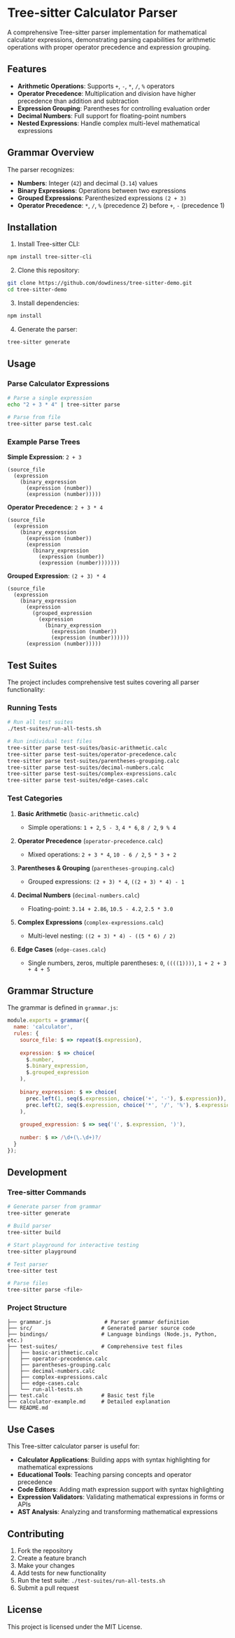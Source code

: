 # Tree-sitter Calculator Parser

A comprehensive Tree-sitter parser implementation for mathematical calculator expressions, demonstrating parsing capabilities for arithmetic operations with proper operator precedence and expression grouping.

## Features

- **Arithmetic Operations**: Supports `+`, `-`, `*`, `/`, `%` operators
- **Operator Precedence**: Multiplication and division have higher precedence than addition and subtraction
- **Expression Grouping**: Parentheses for controlling evaluation order
- **Decimal Numbers**: Full support for floating-point numbers
- **Nested Expressions**: Handle complex multi-level mathematical expressions

## Grammar Overview

The parser recognizes:
- **Numbers**: Integer (`42`) and decimal (`3.14`) values
- **Binary Expressions**: Operations between two expressions
- **Grouped Expressions**: Parenthesized expressions `(2 + 3)`
- **Operator Precedence**: `*`, `/`, `%` (precedence 2) before `+`, `-` (precedence 1)

## Installation

1. Install Tree-sitter CLI:
```bash
npm install tree-sitter-cli
```

2. Clone this repository:
```bash
git clone https://github.com/dowdiness/tree-sitter-demo.git
cd tree-sitter-demo
```

3. Install dependencies:
```bash
npm install
```

4. Generate the parser:
```bash
tree-sitter generate
```

## Usage

### Parse Calculator Expressions

```bash
# Parse a single expression
echo "2 + 3 * 4" | tree-sitter parse

# Parse from file
tree-sitter parse test.calc
```

### Example Parse Trees

**Simple Expression**: `2 + 3`
```
(source_file
  (expression
    (binary_expression
      (expression (number))
      (expression (number)))))
```

**Operator Precedence**: `2 + 3 * 4`
```
(source_file
  (expression
    (binary_expression
      (expression (number))
      (expression
        (binary_expression
          (expression (number))
          (expression (number)))))))
```

**Grouped Expression**: `(2 + 3) * 4`
```
(source_file
  (expression
    (binary_expression
      (expression
        (grouped_expression
          (expression
            (binary_expression
              (expression (number))
              (expression (number))))))
      (expression (number)))))
```

## Test Suites

The project includes comprehensive test suites covering all parser functionality:

### Running Tests

```bash
# Run all test suites
./test-suites/run-all-tests.sh

# Run individual test files
tree-sitter parse test-suites/basic-arithmetic.calc
tree-sitter parse test-suites/operator-precedence.calc
tree-sitter parse test-suites/parentheses-grouping.calc
tree-sitter parse test-suites/decimal-numbers.calc
tree-sitter parse test-suites/complex-expressions.calc
tree-sitter parse test-suites/edge-cases.calc
```

### Test Categories

1. **Basic Arithmetic** (`basic-arithmetic.calc`)
   - Simple operations: `1 + 2`, `5 - 3`, `4 * 6`, `8 / 2`, `9 % 4`

2. **Operator Precedence** (`operator-precedence.calc`)
   - Mixed operations: `2 + 3 * 4`, `10 - 6 / 2`, `5 * 3 + 2`

3. **Parentheses & Grouping** (`parentheses-grouping.calc`)
   - Grouped expressions: `(2 + 3) * 4`, `((2 + 3) * 4) - 1`

4. **Decimal Numbers** (`decimal-numbers.calc`)
   - Floating-point: `3.14 + 2.86`, `10.5 - 4.2`, `2.5 * 3.0`

5. **Complex Expressions** (`complex-expressions.calc`)
   - Multi-level nesting: `((2 + 3) * 4) - ((5 * 6) / 2)`

6. **Edge Cases** (`edge-cases.calc`)
   - Single numbers, zeros, multiple parentheses: `0`, `((((1))))`, `1 + 2 + 3 + 4 + 5`

## Grammar Structure

The grammar is defined in `grammar.js`:

```javascript
module.exports = grammar({
  name: 'calculator',
  rules: {
    source_file: $ => repeat($.expression),
    
    expression: $ => choice(
      $.number,
      $.binary_expression,
      $.grouped_expression
    ),
    
    binary_expression: $ => choice(
      prec.left(1, seq($.expression, choice('+', '-'), $.expression)),
      prec.left(2, seq($.expression, choice('*', '/', '%'), $.expression))
    ),
    
    grouped_expression: $ => seq('(', $.expression, ')'),
    
    number: $ => /\d+(\.\d+)?/
  }
});
```

## Development

### Tree-sitter Commands

```bash
# Generate parser from grammar
tree-sitter generate

# Build parser
tree-sitter build

# Start playground for interactive testing
tree-sitter playground

# Test parser
tree-sitter test

# Parse files
tree-sitter parse <file>
```

### Project Structure

```
├── grammar.js                 # Parser grammar definition
├── src/                      # Generated parser source code
├── bindings/                 # Language bindings (Node.js, Python, etc.)
├── test-suites/              # Comprehensive test files
│   ├── basic-arithmetic.calc
│   ├── operator-precedence.calc
│   ├── parentheses-grouping.calc
│   ├── decimal-numbers.calc
│   ├── complex-expressions.calc
│   ├── edge-cases.calc
│   └── run-all-tests.sh
├── test.calc                 # Basic test file
├── calculator-example.md     # Detailed explanation
└── README.md
```

## Use Cases

This Tree-sitter calculator parser is useful for:

- **Calculator Applications**: Building apps with syntax highlighting for mathematical expressions
- **Educational Tools**: Teaching parsing concepts and operator precedence
- **Code Editors**: Adding math expression support with syntax highlighting
- **Expression Validators**: Validating mathematical expressions in forms or APIs
- **AST Analysis**: Analyzing and transforming mathematical expressions

## Contributing

1. Fork the repository
2. Create a feature branch
3. Make your changes
4. Add tests for new functionality
5. Run the test suite: `./test-suites/run-all-tests.sh`
6. Submit a pull request

## License

This project is licensed under the MIT License.

